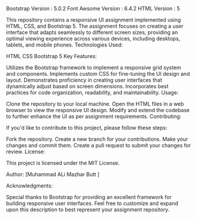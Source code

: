 Bootstrap Version   : 5.0.2
Font Awsome Version : 6.4.2
HTML Version        : 5

This repository contains a responsive UI assignment implemented using HTML, CSS, and Bootstrap 5. The assignment focuses on creating a user interface that adapts seamlessly to different screen sizes, providing an optimal viewing experience across various devices, including desktops, tablets, and mobile phones.
Technologies Used:

HTML
CSS
Bootstrap 5
Key Features:

Utilizes the Bootstrap framework to implement a responsive grid system and components.
Implements custom CSS for fine-tuning the UI design and layout.
Demonstrates proficiency in creating user interfaces that dynamically adjust based on screen dimensions.
Incorporates best practices for code organization, readability, and maintainability.
Usage:

Clone the repository to your local machine.
Open the HTML files in a web browser to view the responsive UI design.
Modify and extend the codebase to further enhance the UI as per assignment requirements.
Contributing:

If you'd like to contribute to this project, please follow these steps:

Fork the repository.
Create a new branch for your contributions.
Make your changes and commit them.
Create a pull request to submit your changes for review.
License:

This project is licensed under the MIT License.

Author: 
[Muhammad ALi Mazhar Butt ]


Acknowledgments:

Special thanks to Bootstrap for providing an excellent framework for building responsive user interfaces.
Feel free to customize and expand upon this description to best represent your assignment repository.

